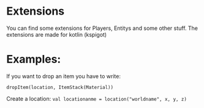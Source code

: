 # Extensions
You can find some extensions for Players, Entitys and some other stuff.
The extensions are made for kotlin (kspigot)

# Examples:
If you want to drop an item you have to write:

`
dropItem(location, ItemStack(Material))
`


Create a location:
`
val locationanme = location("worldname", x, y, z)
`
